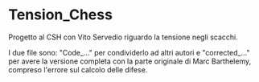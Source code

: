 # Tension_Chess

Progetto al CSH con Vito Servedio riguardo la tensione negli scacchi.

I due file sono: "Code_..." per condividerlo ad altri autori e "corrected_..." per avere la versione completa con la parte originale di Marc Barthelemy, compreso l'errore sul calcolo delle difese.
